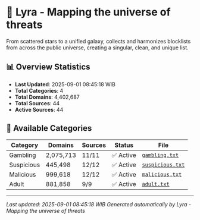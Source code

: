 # 🌌 Lyra - Mapping the universe of threats

From scattered stars to a unified galaxy, collects and harmonizes blocklists from across the public universe, creating a singular, clean, and unique list.

## 📊 Overview Statistics

- **Last Updated**: 2025-09-01 08:45:18 WIB
- **Total Categories**: 4
- **Total Domains**: 4,402,687
- **Total Sources**: 44
- **Active Sources**: 44

## 📂 Available Categories

| Category | Domains | Sources | Status | File |
|----------|---------|---------|--------|------|
| Gambling | 2,075,713 | 11/11 | ✅ Active | [`gambling.txt`](blocklist/gambling.txt) |
| Suspicious | 445,498 | 12/12 | ✅ Active | [`suspicious.txt`](blocklist/suspicious.txt) |
| Malicious | 999,618 | 12/12 | ✅ Active | [`malicious.txt`](blocklist/malicious.txt) |
| Adult | 881,858 | 9/9 | ✅ Active | [`adult.txt`](blocklist/adult.txt) |


---

*Last updated: 2025-09-01 08:45:18 WIB*
*Generated automatically by Lyra - Mapping the universe of threats*
